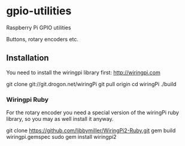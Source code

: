gpio-utilities
==============

Raspberry Pi GPIO utilities

Buttons, rotary encoders etc.


## Installation

You need to install the wiringpi library first: http://wiringpi.com


 git clone git://git.drogon.net/wiringPi
 git pull origin
 cd wiringPi
 ./build


### Wiringpi Ruby

For the rotary encoder you need a special version of the wiringPi ruby library, so you 
may as well install it anyway.


 git clone https://github.com/libbymiller/WiringPi2-Ruby.git
 gem build wiringpi.gemspec
 sudo gem install wiringpi2






